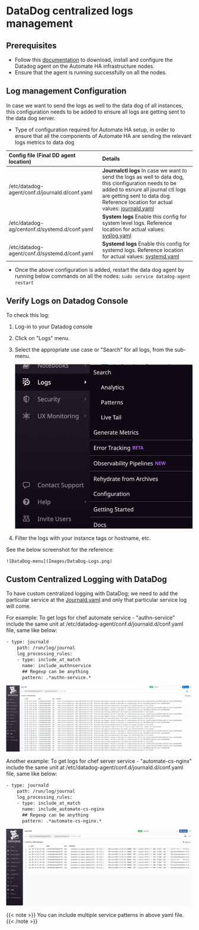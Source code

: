 # DataDog centralized logs management

## Prerequisites

+ Follow this [documentation](data-dog/DataDog-Installation_and_Configration.md) to download, install and configure the Datadog agent on the Automate HA infrastructure nodes.
+ Ensure that the agent is running successfully on all the nodes.

## Log management Configuration

In case we want to send the logs as well to the data dog of all instances, this configuration needs to be added to ensure all logs are getting sent to the data dog server.

* Type of configuration required for Automate HA setup, in order to ensure that all the components of Automate HA are sending the relevant logs metrics to data dog

| Config file (Final DD agent location) | Details   |
| :--- | :-- |
|/etc/datadog-agent/conf.d/journald.d/conf.yaml|**Journalctl logs** In case we want to send the logs as well to data dog, this cionfiguration needs to be added to esnure all journal ctl logs are getting sent to data dog. Reference location for actual values:  [journald.yaml](YML_Files/journald.yaml)|
|/etc/datadog-ag/centonf.d/systemd.d/conf.yaml|**System logs** Enable this config for system level logs. Reference location for actual values: [syslog.yaml](YML_Files/syslog.yaml)|
|/etc/datadog-agent/conf.d/systemd.d/conf.yaml|**Systemd logs** Enable this config for systemd logs. Reference location for actual values: [systemd.yaml](YML_Files/systemd.yaml)|

+ Once the above configuration is added, restart the data dog agent by running below commands on all the nodes:
  `sudo service datadog-agent restart`

## Verify Logs on Datadog Console

To check this log:

1. Log-in to your Datadog console
1. Click on "Logs" menu.
1. Select the appropriate use case or "Search" for all logs, from the sub-menu.

   ![DataDog-menu](Images/DataDog-Log-menu.png)

1. Filter the logs with your instance tags or hostname, etc.

See the below screenshot for the reference:

    ![DataDog-menu](Images/DataDog-Logs.png)

## Custom Centralized Logging with DataDog

To have custom centralized logging with DataDog; we need to add the particular service at the [Journald.yaml](YML_Files/journald.yaml) and only that particular service log will come.

For example: To get logs for chef automate service -  "authn-service" include the same unit at /etc/datadog-agent/conf.d/journald.d/conf.yaml file, same like below:

    - type: journald
        path: /run/log/journal
        log_processing_rules:
        - type: include_at_match
          name: include_authnservice
          ## Regexp can be anything
          pattern: .*authn-service.*

![Authn_service_log](Images/Authn_service_log_live.png)

Another example: To get logs for chef server service -  "automate-cs-nginx" include the same unit at /etc/datadog-agent/conf.d/journald.d/conf.yaml file, same like below:

    - type: journald
        path: /run/log/journal
        log_processing_rules:
        - type: include_at_match
          name: include_automate-cs-nginx
          ## Regexp can be anything
          pattern: .*automate-cs-nginx.*

![Automate-cs-nginx-log](Images/automate-cs-nginx.png)

{{< note >}} You can include multiple service patterns in above yaml file. {{< /note >}}
